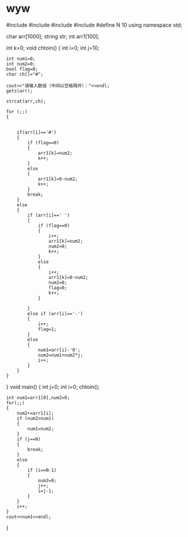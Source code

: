 # wyw
#include <iostream>
#include <string>
#include<ctime>
#include<cmath>
#define N 10
using namespace std;

char arr[1000];
string str;
int arr1[100];

int k=0;
void chtoin()
{
    int i=0;
    int j=10;
    
    int num1=0;
    int num2=0;
    bool flag=0;
    char ch[]="#";

    cout<<"请输入数组（中间以空格隔开）："<<endl;
    gets(arr);

    strcat(arr,ch);
    
    for (;;)
    {
        
        
        if(arr[i]=='#')
        {
            if (flag==0)
            {
                arr1[k]=num2;
                k++;
            }
            else
            {
                arr1[k]=0-num2;
                k++;
            }
            break;
        }
        else
        {
            if (arr[i]==' ')
            {
                if (flag==0)
                {
                    i++;
                    arr1[k]=num2;
                    num2=0;
                    k++;
                }
                else
                {
                    i++;
                    arr1[k]=0-num2;
                    num2=0;
                    flag=0;
                    k++;
                }
                
            }
            else if (arr[i]=='-')
            {
                i++;
                flag=1;
            }
            else
            {
                num1=arr[i]-'0';
                num2=num1+num2*j;
                i++;
            }
        }
    }
}
void main()
{
    int j=0;
    int i=0;
    chtoin();

    int num1=arr1[0],num2=0;
    for(;;)
    {
        num2+=arr1[i];
        if (num2>num1)
        {
            num1=num2;
        }
        if (j==N)
        {
            break;
        }
        else
        {
            if (i==N-1)
            {
                num2=0;
                j++;
                i=j-1;
            }
        }
        i++;
    }
    cout<<num1<<endl;
}

